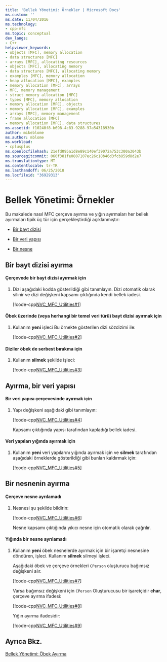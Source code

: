 ```yaml
---
title: 'Bellek Yönetimi: Örnekler | Microsoft Docs'
ms.custom: ''
ms.date: 11/04/2016
ms.technology:
- cpp-mfc
ms.topic: conceptual
dev_langs:
- C++
helpviewer_keywords:
- objects [MFC], memory allocation
- data structures [MFC]
- arrays [MFC], allocating resources
- objects [MFC], allocating memory
- data structures [MFC], allocating memory
- examples [MFC], memory allocation
- heap allocation [MFC], examples
- memory allocation [MFC], arrays
- MFC, memory management
- struct memory allocation [MFC]
- types [MFC], memory allocation
- memory allocation [MFC], objects
- memory allocation [MFC], examples
- arrays [MFC], memory management
- frame allocation [MFC]
- memory allocation [MFC], data structures
ms.assetid: f10240f8-b698-4c83-9288-97a54318930b
author: mikeblome
ms.author: mblome
ms.workload:
- cplusplus
ms.openlocfilehash: 21efd095a1d8e89c140ef39072a753c300a3043b
ms.sourcegitcommit: 060f381fe0807107ec26c18b46d3fcb859d8d2e7
ms.translationtype: MT
ms.contentlocale: tr-TR
ms.lasthandoff: 06/25/2018
ms.locfileid: "36929313"
---
```

# <a name="memory-management-examples"></a>Bellek Yönetimi: Örnekler
Bu makalede nasıl MFC çerçeve ayırma ve yığın ayırmaları her bellek ayırmaları tipik üç tür için gerçekleştirdiği açıklanmıştır:  
  
-   [Bir bayt dizisi](#_core_allocation_of_an_array_of_bytes)  
  
-   [Bir veri yapısı](#_core_allocation_of_a_data_structure)  
  
-   [Bir nesne](#_core_allocation_of_an_object)  
  
##  <a name="_core_allocation_of_an_array_of_bytes"></a> Bir bayt dizisi ayırma  
  
#### <a name="to-allocate-an-array-of-bytes-on-the-frame"></a>Çerçevede bir bayt dizisi ayırmak için  
  
1.  Dizi aşağıdaki kodda gösterildiği gibi tanımlayın. Dizi otomatik olarak silinir ve dizi değişkeni kapsamı çıktığında kendi bellek iadesi.  
  
     [!code-cpp[NVC_MFC_Utilities#1](../mfc/codesnippet/cpp/memory-management-examples_1.cpp)]  
  
#### <a name="to-allocate-an-array-of-bytes-or-any-primitive-data-type-on-the-heap"></a>Öbek üzerinde (veya herhangi bir temel veri türü) bayt dizisi ayırmak için  
  
1.  Kullanım **yeni** işleci Bu örnekte gösterilen dizi sözdizimi ile:  
  
     [!code-cpp[NVC_MFC_Utilities#2](../mfc/codesnippet/cpp/memory-management-examples_2.cpp)]  
  
#### <a name="to-deallocate-the-arrays-from-the-heap"></a>Diziler öbek de serbest bırakma için  
  
1.  Kullanım **silmek** şekilde işleci:  
  
     [!code-cpp[NVC_MFC_Utilities#3](../mfc/codesnippet/cpp/memory-management-examples_3.cpp)]  
  
##  <a name="_core_allocation_of_a_data_structure"></a> Ayırma, bir veri yapısı  
  
#### <a name="to-allocate-a-data-structure-on-the-frame"></a>Bir veri yapısı çerçevesinde ayırmak için  
  
1.  Yapı değişkeni aşağıdaki gibi tanımlayın:  
  
     [!code-cpp[NVC_MFC_Utilities#4](../mfc/codesnippet/cpp/memory-management-examples_4.cpp)]  
  
     Kapsamı çıktığında yapısı tarafından kapladığı bellek iadesi.  
  
#### <a name="to-allocate-data-structures-on-the-heap"></a>Veri yapıları yığında ayırmak için  
  
1.  Kullanım **yeni** veri yapılarını yığında ayırmak için ve **silmek** tarafından aşağıdaki örneklerde gösterildiği gibi bunları kaldırmak için:  
  
     [!code-cpp[NVC_MFC_Utilities#5](../mfc/codesnippet/cpp/memory-management-examples_5.cpp)]  
  
##  <a name="_core_allocation_of_an_object"></a> Bir nesnenin ayırma  
  
#### <a name="to-allocate-an-object-on-the-frame"></a>Çerçeve nesne ayrılamadı  
  
1.  Nesnesi şu şekilde bildirin:  
  
     [!code-cpp[NVC_MFC_Utilities#6](../mfc/codesnippet/cpp/memory-management-examples_6.cpp)]  
  
     Nesne kapsamı çıktığında yıkıcı nesne için otomatik olarak çağrılır.  
  
#### <a name="to-allocate-an-object-on-the-heap"></a>Yığında bir nesne ayrılamadı  
  
1.  Kullanım **yeni** öbek nesnelerde ayırmak için bir işaretçi nesnesine döndüren, işleci. Kullanım **silmek** silmeyi işleci.  
  
     Aşağıdaki öbek ve çerçeve örnekleri `CPerson` oluşturucu bağımsız değişkeni alır.  
  
     [!code-cpp[NVC_MFC_Utilities#7](../mfc/codesnippet/cpp/memory-management-examples_7.cpp)]  
  
     Varsa bağımsız değişkeni için `CPerson` Oluşturucusu bir işaretçidir **char**, çerçeve ayırma ifadesi:  
  
     [!code-cpp[NVC_MFC_Utilities#8](../mfc/codesnippet/cpp/memory-management-examples_8.cpp)]  
  
     Yığın ayırma ifadesidir:  
  
     [!code-cpp[NVC_MFC_Utilities#9](../mfc/codesnippet/cpp/memory-management-examples_9.cpp)]  
  
## <a name="see-also"></a>Ayrıca Bkz.  
 [Bellek Yönetimi: Öbek Ayırma](../mfc/memory-management-heap-allocation.md)

